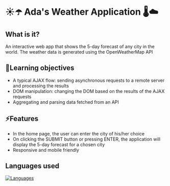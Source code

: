 # ☀️☂️ Ada's Weather Application 🌡️☁️

## What is it?
An interactive web app that shows the 5-day forecast of any city in the world. The weather data is generated using the OpenWeatherMap API 

## 🔎Learning objectives
- A typical AJAX flow: sending asynchronous requests to a remote server and processing the results
- DOM manipulation: changing the DOM based on the results of the AJAX requests
- Aggregating and parsing data fetched from an API

## ⚡Features
- In the home page, the user can enter the city of his/her choice
- On clicking the SUBMIT button or pressing ENTER, the application will display the 5-day forecast for a chosen city
- Responsive and mobile friendly

## Languages used
[![Languages](https://skillicons.dev/icons?i=html,js,css,&theme=light)](https://skillicons.dev)

<!-- **Have a look at the finished project [right here](link)** -->